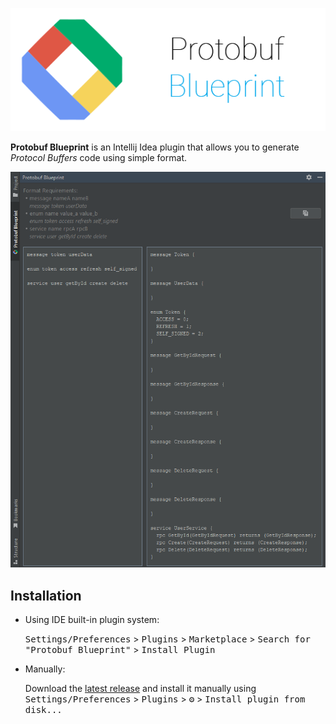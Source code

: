 ![logo](./media/logo.png)

<!-- Plugin description -->
**Protobuf Blueprint** is an Intellij Idea plugin that allows you to generate *Protocol Buffers* code using simple
format.
<!-- Plugin description end -->

![preview](./media/preview.png)

## Installation

- Using IDE built-in plugin system:

  <kbd>Settings/Preferences</kbd> > <kbd>Plugins</kbd> > <kbd>Marketplace</kbd> > <kbd>Search for "Protobuf
  Blueprint"</kbd> >
  <kbd>Install Plugin</kbd>

- Manually:

  Download the [latest release](https://github.com/protobuf-blueprint-plugin/releases/latest) and install it manually
  using
  <kbd>Settings/Preferences</kbd> > <kbd>Plugins</kbd> > <kbd>⚙️</kbd> > <kbd>Install plugin from disk...</kbd>